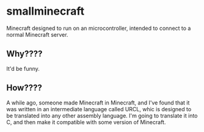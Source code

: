 # smallminecraft
Minecraft designed to run on an microcontroller, intended to connect to a normal Minecraft server.
## Why????
It'd be funny.
## How????
A while ago, someone made Minecraft in Minecraft, and I've found that it was written in an intermediate language called URCL, whic is designed to be translated into any other assembly language. I'm going to translate it into C, and then make it compatible with some version of Minecraft.
